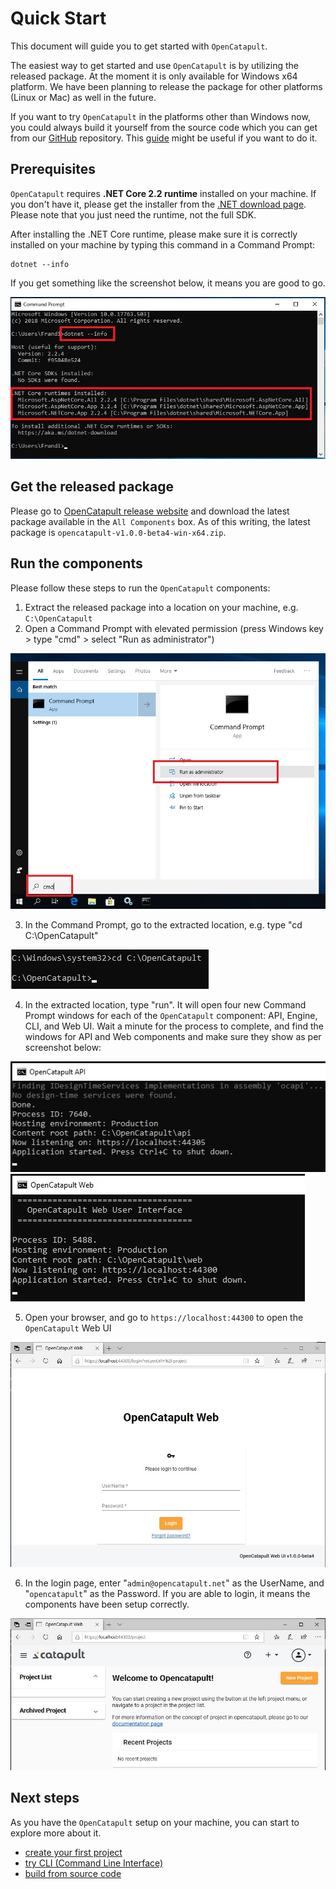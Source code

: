 # Quick Start

This document will guide you to get started with `OpenCatapult`.

The easiest way to get started and use `OpenCatapult` is by utilizing the released package. At the moment it is only available for Windows x64 platform. We have been planning to release the package for other platforms (Linux or Mac) as well in the future.

If you want to try `OpenCatapult` in the platforms other than Windows now, you could always build it yourself from the source code which you can get from our [GitHub](https://github.com/Polyrific-Inc/OpenCatapult) repository. This [guide](../dev-guides/build-code.md) might be useful if you want to do it.

## Prerequisites

`OpenCatapult` requires **.NET Core 2.2 runtime** installed on your machine. If you don't have it, please get the installer from the [.NET download page](https://dotnet.microsoft.com/download). Please note that you just need the runtime, not the full SDK.

After installing the .NET Core runtime, please make sure it is correctly installed on your machine by typing this command in a Command Prompt:

```
dotnet --info
```

If you get something like the screenshot below, it means you are good to go.

![dotnet info](../img/dotnet_info.jpg)

## Get the released package

Please go to [OpenCatapult release website](https://releases.opencatapult.net) and download the latest package available in the `All Components` box. As of this writing, the latest package is `opencatapult-v1.0.0-beta4-win-x64.zip`.

## Run the components

Please follow these steps to run the `OpenCatapult` components:

1) Extract the released package into a location on your machine, e.g. `C:\OpenCatapult`
2) Open a Command Prompt with elevated permission (press Windows key > type "cmd" > select "Run as administrator")

![Command Prompt Admin](../img/cmd_admin.jpg)

3) In the Command Prompt, go to the extracted location, e.g. type "cd C:\OpenCatapult"

![Command Prompt CD](../img/cmd_cd.jpg)

4) In the extracted location, type "run". It will open four new Command Prompt windows for each of the `OpenCatapult` component: API, Engine, CLI, and Web UI. Wait a minute for the process to complete, and find the windows for API and Web components and make sure they show as per screenshot below:

![Run API](../img/run_ocapi.jpg)
![Run Web](../img/run_ocweb.jpg)

5) Open your browser, and go to `https://localhost:44300` to open the `OpenCatapult` Web UI

![Browse Web](../img/browser_web.jpg)

6) In the login page, enter "`admin@opencatapult.net`" as the UserName, and "`opencatapult`" as the Password. If you are able to login, it means the components have been setup correctly.

![Welcome](../img/welcome.jpg)

## Next steps

As you have the `OpenCatapult` setup on your machine, you can start to explore more about it.

- [create your first project](../user-guides/create-first-project-web.md)
- [try CLI (Command Line Interface)](../user-guides/data-models.md)
- [build from source code](../dev-guides/build-code.md)